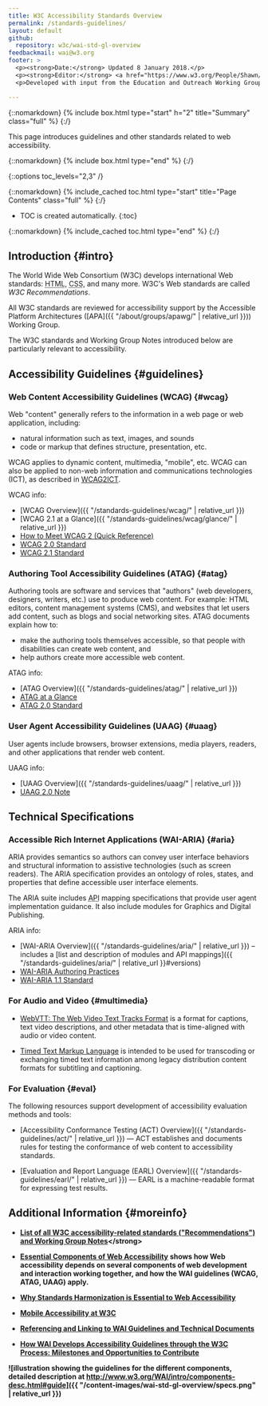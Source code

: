 ```yaml
---
title: W3C Accessibility Standards Overview
permalink: /standards-guidelines/
layout: default
github:
  repository: w3c/wai-std-gl-overview
feedbackmail: wai@w3.org
footer: >
  <p><strong>Date:</strong> Updated 8 January 2018.</p>
  <p><strong>Editor:</strong> <a href="https://www.w3.org/People/Shawn/">Shawn Lawton Henry</a>.</p>
  <p>Developed with input from the Education and Outreach Working Group (<a href="http://www.w3.org/WAI/EO/">EOWG</a>).</p>

---
```


{::nomarkdown}
{% include box.html type="start" h="2" title="Summary" class="full" %}
{:/}

This page introduces guidelines and other standards related to web accessibility.

{::nomarkdown}
{% include box.html type="end" %}
{:/}


{::options toc_levels="2,3" /}

{::nomarkdown}
{% include_cached toc.html type="start" title="Page Contents" class="full" %}
{:/}

-   TOC is created automatically.
{:toc}

{::nomarkdown}
{% include_cached toc.html type="end" %}
{:/}

## Introduction {#intro}

The World Wide Web Consortium (W3C) develops international Web standards: <abbr title="Hypertext Markup Language">HTML</abbr>, <abbr title="Cascading Style Sheets ">CSS</abbr>, and many more. W3C's Web standards are called <dfn>W3C Recommendations</dfn>.

All W3C standards are reviewed for accessibility support by the Accessible Platform Architectures ([APA]({{ "/about/groups/apawg/" | relative_url }})) Working Group.

The W3C standards and Working Group Notes introduced below are particularly relevant to accessibility.

## Accessibility Guidelines {#guidelines}

### Web Content Accessibility Guidelines (WCAG) {#wcag}

Web "content" generally refers to the information in a web page or web application, including:

* natural information such as text, images, and sounds
* code or markup that defines structure, presentation, etc.

WCAG applies to dynamic content, multimedia, "mobile", etc. WCAG can also be applied to non-web information and communications technologies (ICT), as described in [WCAG2ICT](https://www.w3.org/WAI/intro/wcag2ict).

WCAG info:
- [WCAG Overview]({{ "/standards-guidelines/wcag/" | relative_url }})
- [WCAG 2.1 at a Glance]({{ "/standards-guidelines/wcag/glance/" | relative_url }})
- [How to Meet WCAG 2 (Quick Reference)](https://www.w3.org/WAI/WCAG21/quickref/)
- [WCAG 2.0 Standard](http://www.w3.org/TR/WCAG20/)
- [WCAG 2.1 Standard](https://www.w3.org/TR/WCAG21/)

### Authoring Tool Accessibility Guidelines (ATAG) {#atag}

Authoring tools are software and services that "authors" (web developers, designers, writers, etc.) use to produce web content. For example: HTML editors, content management systems (CMS), and websites that let users add content, such as blogs and social networking sites. ATAG documents explain how to:
* make the authoring tools themselves accessible, so that people with disabilities can create web content, and
* help authors create more accessible web content.

ATAG info:
- [ATAG Overview]({{ "/standards-guidelines/atag/" | relative_url }})
- [ATAG at a Glance](https://www.w3.org/WAI/intro/atag-glance)
- [ATAG 2.0 Standard](https://www.w3.org/TR/ATAG/)

### User Agent Accessibility Guidelines (UAAG) {#uaag}

User agents include browsers, browser extensions, media players, readers, and other applications that render web content.

UAAG info:
- [UAAG Overview]({{ "/standards-guidelines/uaag/" | relative_url }})
- [UAAG 2.0 Note](https://www.w3.org/TR/UAAG20/)

## Technical Specifications

### Accessible Rich Internet Applications (WAI-ARIA) {#aria}

ARIA provides semantics so authors can convey user interface behaviors and structural information to assistive technologies (such as screen readers). The ARIA specification provides an ontology of roles, states, and properties that define accessible user interface elements.

The ARIA suite includes <abbr title="application programming interface">API</abbr> mapping specifications that provide user agent implementation guidance. It also include modules for Graphics and Digital Publishing.

ARIA info:
- [WAI-ARIA Overview]({{ "/standards-guidelines/aria/" | relative_url }}) – includes a [list and description of modules and API mappings]({{ "/standards-guidelines/aria/" | relative_url }}#versions)
- [WAI-ARIA Authoring Practices](https://www.w3.org/TR/wai-aria-practices/)
- [WAI-ARIA 1.1 Standard](https://www.w3.org/TR/wai-aria-1.1/)

### For Audio and Video {#multimedia}

- [WebVTT: The Web Video Text Tracks Format](https://www.w3.org/TR/webvtt/) is a format for captions, text video descriptions, and other metadata that is time-aligned with audio or video content.

- [Timed Text Markup Language](https://www.w3.org/TR/ttml2/) is intended to be used for transcoding or exchanging timed text information among legacy distribution content formats for subtitling and captioning.

### For Evaluation {#eval}

The following resources support development of accessibility evaluation methods and tools:

- [Accessibility Conformance Testing (ACT) Overview]({{ "/standards-guidelines/act/" | relative_url }}) &mdash; ACT establishes and documents rules for testing the conformance of web content to accessibility standards.

- [Evaluation and Report Language (EARL) Overview]({{ "/standards-guidelines/earl/" | relative_url }}) &mdash; EARL is a machine-readable format for expressing test results.

## Additional Information {#moreinfo}

- <strong>[List of all W3C accessibility-related standards ("Recommendations") and Working Group Notes](https://www.w3.org/TR/#tr_Accessibility__All_)</strong>

- <strong>[Essential Components of Web Accessibility](https://www.w3.org/WAI/intro/components) shows how Web accessibility depends on several components of web development and interaction working together, and how the WAI guidelines (WCAG, ATAG, UAAG) apply.</strong>

- [Why Standards Harmonization is Essential to Web Accessibility](https://www.w3.org/WAI/Policy/harmon)

- [Mobile Accessibility at W3C](https://www.w3.org/WAI/mobile/)

- [Referencing and Linking to WAI Guidelines and Technical Documents](http://www.w3.org/WAI/intro/linking)

- [How WAI Develops Accessibility Guidelines through the W3C Process: Milestones and **Opportunities to Contribute**](https://www.w3.org/WAI/intro/w3c-process)

![illustration showing the guidelines for the different components, detailed description at http://www.w3.org/WAI/intro/components-desc.html#guide]({{ "/content-images/wai-std-gl-overview/specs.png" | relative_url }})
